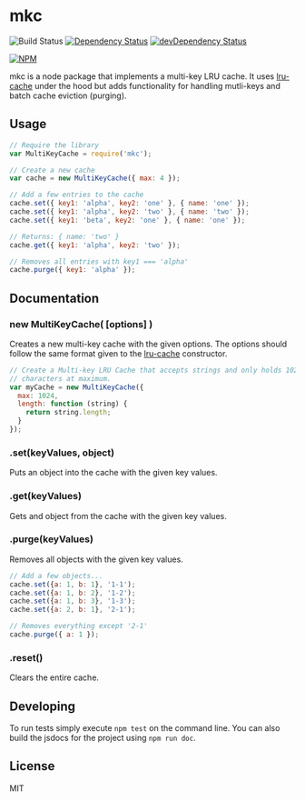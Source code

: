 # mkc
![Build Status](https://travis-ci.org/rsandor/mkc.svg?branch=master)
[![Dependency Status](https://david-dm.org/rsandor/mkc.svg)](https://david-dm.org/rsandor/mkc)
[![devDependency Status](https://david-dm.org/rsandor/mkc/dev-status.svg)](https://david-dm.org/rsandor/mkc#info=devDependencies)

[![NPM](https://nodei.co/npm/mkc.png?compact=true)](https://nodei.co/npm/mkc)

mkc is a node package that implements a multi-key LRU cache. It uses
[lru-cache](https://github.com/isaacs/node-lru-cache) under the hood but adds
functionality for handling mutli-keys and batch cache eviction (purging).

## Usage

```js
// Require the library
var MultiKeyCache = require('mkc');

// Create a new cache
var cache = new MultiKeyCache({ max: 4 });

// Add a few entries to the cache
cache.set({ key1: 'alpha', key2: 'one' }, { name: 'one' });
cache.set({ key1: 'alpha', key2: 'two' }, { name: 'two' });
cache.set({ key1: 'beta', key2: 'one' }, { name: 'one' });

// Returns: { name: 'two' }
cache.get({ key1: 'alpha', key2: 'two' });

// Removes all entries with key1 === 'alpha'
cache.purge({ key1: 'alpha' });
```

## Documentation

### new MultiKeyCache( [options] )
Creates a new multi-key cache with the given options. The options should follow
the same format given to the [lru-cache](https://github.com/isaacs/node-lru-cache)
constructor.

```js
// Create a Multi-key LRU Cache that accepts strings and only holds 1024
// characters at maximum.
var myCache = new MultiKeyCache({
  max: 1024,
  length: function (string) {
    return string.length;
  }
});
```

### .set(keyValues, object)
Puts an object into the cache with the given key values.

### .get(keyValues)
Gets and object from the cache with the given key values.

### .purge(keyValues)
Removes all objects with the given key values.

```js
// Add a few objects...
cache.set({a: 1, b: 1}, '1-1');
cache.set({a: 1, b: 2}, '1-2');
cache.set({a: 1, b: 3}, '1-3');
cache.set({a: 2, b: 1}, '2-1');

// Removes everything except '2-1'
cache.purge({ a: 1 });
```

### .reset()
Clears the entire cache.


## Developing
To run tests simply execute `npm test` on the command line. You can also build
the jsdocs for the project using `npm run doc`.

## License

MIT

